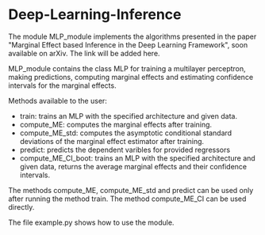 # Deep-Learning-Inference

The module MLP_module implements the algorithms presented in the paper "Marginal Effect based Inference in the Deep Learning Framework", soon available on arXiv. The link will be added here.

MLP_module contains the class MLP for training a multilayer perceptron, making predictions, computing marginal effects and estimating confidence intervals for the marginal effects. 

Methods available to the user:
- train: trains an MLP with the specified architecture and given data.
- compute_ME: computes the marginal effects after training.
- compute_ME_std: computes the asymptotic conditional standard deviations of the marginal effect estimator after training.
- predict: predicts the dependent varibles for provided regressors
- compute_ME_CI_boot: trains an MLP with the specified architecture and given data, returns the average marginal effects and their confidence intervals.

The methods compute_ME, compute_ME_std and predict can be used only after running the method train. The method compute_ME_CI can be used directly.

The file example.py shows how to use the module.
